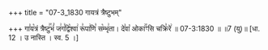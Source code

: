 +++
title = "07-3_1830 गायत्रं त्रैष्टुभम्"

+++
गा꣣य꣡त्रं त्रैष्टु꣢꣯भं꣣ ज꣢ग꣣द्वि꣡श्वा꣢ रू꣣पा꣢णि꣣ स꣡म्भृ꣢ता। दे꣣वा꣡ ओका꣢꣯ꣳसि चक्रि꣣रे꣢ ॥ 07-3:1830 ॥ ॥7 (यु)॥ [धा. 12 । उ नास्ति । स्व. 5 ।]
